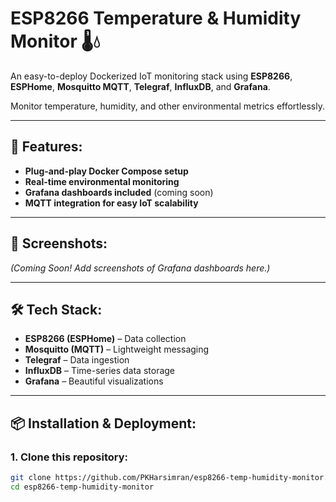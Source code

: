 # ESP8266 Temperature & Humidity Monitor 🌡️💧

An easy-to-deploy Dockerized IoT monitoring stack using **ESP8266**, **ESPHome**, **Mosquitto MQTT**, **Telegraf**, **InfluxDB**, and **Grafana**.

Monitor temperature, humidity, and other environmental metrics effortlessly.

---

## 🚀 Features:

- **Plug-and-play Docker Compose setup**  
- **Real-time environmental monitoring**  
- **Grafana dashboards included** (coming soon)  
- **MQTT integration for easy IoT scalability**  

---

## 📸 Screenshots:

*(Coming Soon! Add screenshots of Grafana dashboards here.)*

---

## 🛠 Tech Stack:

- **ESP8266 (ESPHome)** – Data collection  
- **Mosquitto (MQTT)** – Lightweight messaging  
- **Telegraf** – Data ingestion  
- **InfluxDB** – Time-series data storage  
- **Grafana** – Beautiful visualizations

---

## 📦 Installation & Deployment:

### 1\. Clone this repository:

```bash
git clone https://github.com/PKHarsimran/esp8266-temp-humidity-monitor.git
cd esp8266-temp-humidity-monitor
